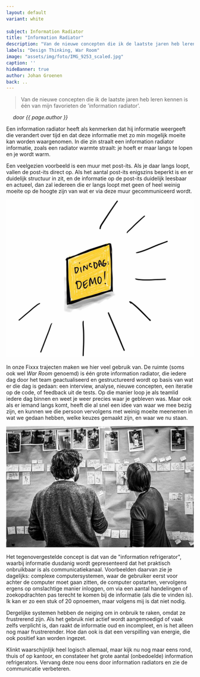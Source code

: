 ```yaml
---
layout: default
variant: white

subject: Information Radiator
title: "Information Radiator"
description: "Van de nieuwe concepten die ik de laatste jaren heb leren kennen is één van mijn favorieten de \"information radiator\"."
labels: "Design Thinking, War Room"
image: "assets/img/foto/IMG_9253_scaled.jpg"
caption: ''
hideBanner: true
author: Johan Groenen
back: ..
---
```


> Van de nieuwe concepten die ik de laatste jaren heb leren kennen is één van mijn favorieten de 'information radiator'.

*&emsp; door {{ page.author }}*

Een information radiator heeft als kenmerken dat hij informatie weergeeft die verandert over tijd en dat deze informatie met zo min mogelijk moeite kan worden waargenomen. In die zin straalt een information radiator informatie, zoals een radiator warmte straalt: je hoeft er maar langs te lopen en je wordt warm.

Een veelgezien voorbeeld is een muur met post-its. Als je daar langs loopt, vallen de post-its direct op. Als het aantal post-its enigszins beperkt is en er duidelijk structuur in zit, en de informatie op de post-its duidelijk leesbaar en actueel, dan zal iedereen die er langs loopt met geen of heel weinig moeite op de hoogte zijn van wat er via deze muur gecommuniceerd wordt.

<div class="article-image"><img src="/assets/img/posts/Information-Radiator-Demo-dinsdag.jpg"></div>

In onze Fixxx trajecten maken we hier veel gebruik van. De ruimte (soms ook wel _War Room_ genoemd) is één grote information radiator, die iedere dag door het team geactualiseerd en gestructureerd wordt op basis van wat er die dag is gedaan: een interview, analyse, nieuwe concepten, een iteratie op de code, of feedback uit de tests. Op die manier loop je als teamlid iedere dag binnen en weet je weer precies waar je gebleven was. Maar ook als er iemand langs komt, heeft die al snel een idee van waar we mee bezig zijn, en kunnen we die persoon vervolgens met weinig moeite meenemen in wat we gedaan hebben, welke keuzes gemaakt zijn, en waar we nu staan.

<div class="article-image"><img src="/assets/img/posts/Information-Radiator-Johan-en-Yvonne-in-War-Room.jpg"></div>

Het tegenovergestelde concept is dat van de "information refrigerator", waarbij informatie dusdanig wordt gepresenteerd dat het praktisch onbruikbaar is als communicatiekanaal. Voorbeelden daarvan zie je dagelijks: complexe computersystemen, waar de gebruiker eerst voor achter de computer moet gaan zitten, de computer opstarten, vervolgens ergens op omslachtige manier inloggen, om via een aantal handelingen of zoekopdrachten pas terecht te komen bij de informatie (als die te vinden is). Ik kan er zo een stuk of 20 opnoemen, maar volgens mij is dat niet nodig.

Dergelijke systemen hebben de neiging om in onbruik te raken, omdat ze frustrerend zijn. Als het gebruik niet actief wordt aangemoedigd of vaak zelfs verplicht is, dan raakt de informatie oud en incompleet, en is het alleen nog maar frustrerender. Hoe dan ook is dat een verspilling van energie, die ook positief kan worden ingezet.

Klinkt waarschijnlijk heel logisch allemaal, maar kijk nu nog maar eens rond, thuis of op kantoor, en constateer het grote aantal (onbedoelde) information refrigerators. Vervang deze nou eens door information radiators en zie de communicatie verbeteren.
